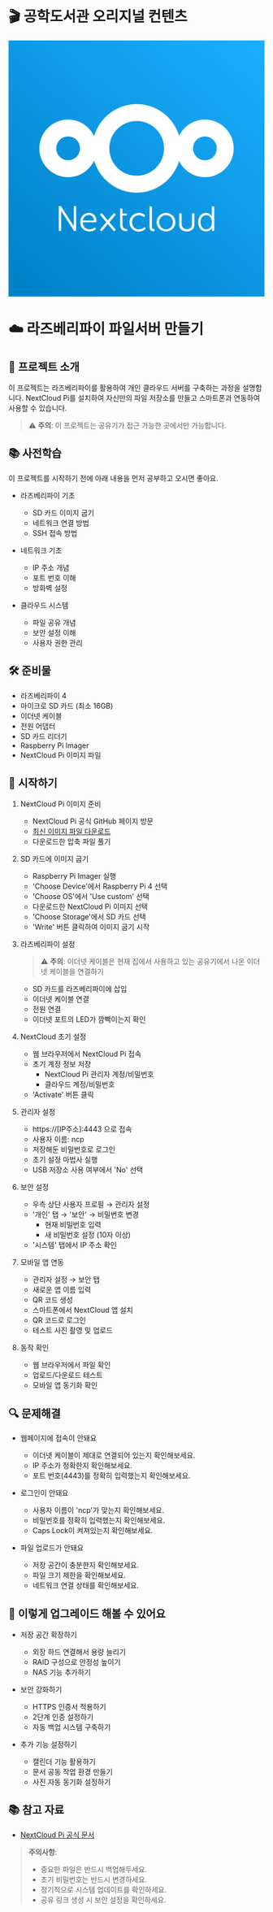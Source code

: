 # 🎬 공학도서관 오리지널 컨텐츠

![logo](./img/nextcloud-logo.png)

# ☁️ 라즈베리파이 파일서버 만들기

## 📝 프로젝트 소개
이 프로젝트는 라즈베리파이를 활용하여 개인 클라우드 서버를 구축하는 과정을 설명합니다. NextCloud Pi를 설치하여 자신만의 파일 저장소를 만들고 스마트폰과 연동하여 사용할 수 있습니다.

> ⚠️ **주의**: 이 프로젝트는 공유기가 접근 가능한 곳에서만 가능합니다.

## 📚 사전학습
이 프로젝트를 시작하기 전에 아래 내용을 먼저 공부하고 오시면 좋아요.

- 라즈베리파이 기초
  - SD 카드 이미지 굽기
  - 네트워크 연결 방법
  - SSH 접속 방법

- 네트워크 기초
  - IP 주소 개념
  - 포트 번호 이해
  - 방화벽 설정

- 클라우드 시스템
  - 파일 공유 개념
  - 보안 설정 이해
  - 사용자 권한 관리

## 🛠 준비물
- 라즈베리파이 4
- 마이크로 SD 카드 (최소 16GB)
- 이더넷 케이블
- 전원 어댑터
- SD 카드 리더기
- Raspberry Pi Imager
- NextCloud Pi 이미지 파일

## 🚀 시작하기
1. NextCloud Pi 이미지 준비
   - NextCloud Pi 공식 GitHub 페이지 방문
   - [최신 이미지 파일 다운로드](https://github.com/nextcloud/nextcloudpi/releases/download/v1.55.3/NextcloudPi_RaspberryPi4_v1.55.3.zip)
   - 다운로드한 압축 파일 풀기

2. SD 카드에 이미지 굽기
   - Raspberry Pi Imager 실행
   - 'Choose Device'에서 Raspberry Pi 4 선택
   - 'Choose OS'에서 'Use custom' 선택
   - 다운로드한 NextCloud Pi 이미지 선택
   - 'Choose Storage'에서 SD 카드 선택
   - 'Write' 버튼 클릭하여 이미지 굽기 시작

3. 라즈베리파이 설정
    > ⚠️ **주의**: 이더넷 케이블은 현재 집에서 사용하고 있는 공유기에서 나온 이더넷 케이블을 연결하기
   - SD 카드를 라즈베리파이에 삽입
   - 이더넷 케이블 연결
   - 전원 연결
   - 이더넷 포트의 LED가 깜빡이는지 확인

4. NextCloud 초기 설정
   - 웹 브라우저에서 NextCloud Pi 접속
   - 초기 계정 정보 저장
     - NextCloud Pi 관리자 계정/비밀번호
     - 클라우드 계정/비밀번호
   - 'Activate' 버튼 클릭

5. 관리자 설정
   - https://[IP주소]:4443 으로 접속
   - 사용자 이름: ncp
   - 저장해둔 비밀번호로 로그인
   - 초기 설정 마법사 실행
   - USB 저장소 사용 여부에서 'No' 선택

6. 보안 설정
   - 우측 상단 사용자 프로필 → 관리자 설정
   - '개인' 탭 → '보안' → 비밀번호 변경
     - 현재 비밀번호 입력
     - 새 비밀번호 설정 (10자 이상)
   - '시스템' 탭에서 IP 주소 확인

7. 모바일 앱 연동
   - 관리자 설정 → 보안 탭
   - 새로운 앱 이름 입력
   - QR 코드 생성
   - 스마트폰에서 NextCloud 앱 설치
   - QR 코드로 로그인
   - 테스트 사진 촬영 및 업로드

8. 동작 확인
   - 웹 브라우저에서 파일 확인
   - 업로드/다운로드 테스트
   - 모바일 앱 동기화 확인

## 🔍 문제해결
- 웹페이지에 접속이 안돼요
  - 이더넷 케이블이 제대로 연결되어 있는지 확인해보세요.
  - IP 주소가 정확한지 확인해보세요.
  - 포트 번호(4443)를 정확히 입력했는지 확인해보세요.

- 로그인이 안돼요
  - 사용자 이름이 'ncp'가 맞는지 확인해보세요.
  - 비밀번호를 정확히 입력했는지 확인해보세요.
  - Caps Lock이 켜져있는지 확인해보세요.

- 파일 업로드가 안돼요
  - 저장 공간이 충분한지 확인해보세요.
  - 파일 크기 제한을 확인해보세요.
  - 네트워크 연결 상태를 확인해보세요.

## 🌟 이렇게 업그레이드 해볼 수 있어요
- 저장 공간 확장하기
  - 외장 하드 연결해서 용량 늘리기
  - RAID 구성으로 안정성 높이기
  - NAS 기능 추가하기

- 보안 강화하기
  - HTTPS 인증서 적용하기
  - 2단계 인증 설정하기
  - 자동 백업 시스템 구축하기

- 추가 기능 설정하기
  - 캘린더 기능 활용하기
  - 문서 공동 작업 환경 만들기
  - 사진 자동 동기화 설정하기

## 📚 참고 자료
- [NextCloud Pi 공식 문서](https://github.com/nextcloud/nextcloudpi)

> **주의사항**: 
> - 중요한 파일은 반드시 백업해두세요.
> - 초기 비밀번호는 반드시 변경하세요.
> - 정기적으로 시스템 업데이트를 확인하세요.
> - 공유 링크 생성 시 보안 설정을 확인하세요.


